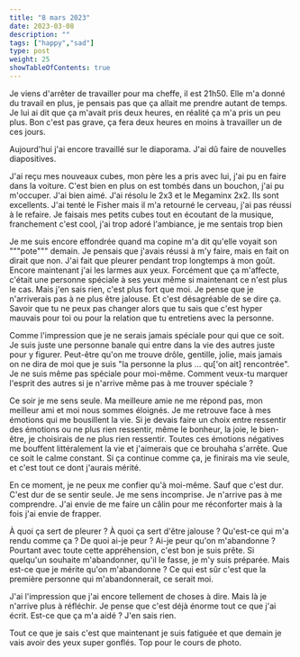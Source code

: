 ```yaml
---
title: "8 mars 2023"
date: 2023-03-08
description: ""
tags: ["happy","sad"]
type: post
weight: 25
showTableOfContents: true
---
```


Je viens d'arrêter de travailler pour ma cheffe, il est 21h50. Elle m'a donné du travail en plus, je pensais pas que ça allait me prendre autant de temps. Je lui ai dit que ça m'avait pris deux heures, en réalité ça m'a pris un peu plus. Bon c'est pas grave, ça fera deux heures en moins à travailler un de ces jours.

Aujourd'hui j'ai encore travaillé sur le diaporama. J'ai dû faire de nouvelles diapositives.

J'ai reçu mes nouveaux cubes, mon père les a pris avec lui, j'ai pu en faire dans la voiture. C'est bien en plus on est tombés dans un bouchon, j'ai pu m'occuper. J'ai bien aimé. J'ai résolu le 2x3 et le Megaminx 2x2. Ils sont excellents. J'ai tenté le Fisher mais il m'a retourné le cerveau, j'ai pas réussi à le refaire. Je faisais mes petits cubes tout en écoutant de la musique, franchement c'est cool, j'ai trop adoré l'ambiance, je me sentais trop bien

Je me suis encore effondrée quand ma copine m'a dit qu'elle voyait son """pote""" demain. Je pensais que j'avais réussi à m'y faire, mais en fait on dirait que non. J'ai fait que pleurer pendant trop longtemps à mon goût. Encore maintenant j'ai les larmes aux yeux. Forcément que ça m'affecte, c'était une personne spéciale à ses yeux même si maintenant ce n'est plus le cas. Mais j'en sais rien, c'est plus fort que moi. Je pense que je n'arriverais pas à ne plus être jalouse. Et c'est désagréable de se dire ça. Savoir que tu ne peux pas changer alors que tu sais que c'est hyper mauvais pour toi ou pour la relation que tu entretiens avec la personne.

Comme l'impression que je ne serais jamais spéciale pour qui que ce soit. Je suis juste une personne banale qui entre dans la vie des autres juste pour y figurer. Peut-être qu'on me trouve drôle, gentille, jolie, mais jamais on ne dira de moi que je suis "la personne la plus ... qu['on ait] rencontrée". Je ne suis même pas spéciale pour moi-même. Comment veux-tu marquer l'esprit des autres si je n'arrive même pas à me trouver spéciale ?

Ce soir je me sens seule. Ma meilleure amie ne me répond pas, mon meilleur ami et moi nous sommes éloignés. Je me retrouve face à mes émotions qui me bousillent la vie. Si je devais faire un choix entre ressentir des émotions ou ne plus rien ressentir, même le bonheur, la joie, le bien-être, je choisirais de ne plus rien ressentir. Toutes ces émotions négatives me bouffent littéralement la vie et j'aimerais que ce brouhaha s'arrête. Que ce soit le calme constant. Si ça continue comme ça, je finirais ma vie seule, et c'est tout ce dont j'aurais mérité.

En ce moment, je ne peux me confier qu'à moi-même. Sauf que c'est dur. C'est dur de se sentir seule. Je me sens incomprise. Je n'arrive pas à me comprendre. J'ai envie de me faire un câlin pour me réconforter mais à la fois j'ai envie de frapper.

À quoi ça sert de pleurer ? À quoi ça sert d'être jalouse ? Qu'est-ce qui m'a rendu comme ça ? De quoi ai-je peur ? Ai-je peur qu'on m'abandonne ? Pourtant avec toute cette appréhension, c'est bon je suis prête. Si quelqu'un souhaite m'abandonner, qu'il le fasse, je m'y suis préparée. Mais est-ce que je mérite qu'on m'abandonne ? Ce qui est sûr c'est que la première personne qui m'abandonnerait, ce serait moi.

J'ai l'impression que j'ai encore tellement de choses à dire. Mais là je n'arrive plus à réfléchir. Je pense que c'est déjà énorme tout ce que j'ai écrit. Est-ce que ça m'a aidé ? J'en sais rien.

Tout ce que je sais c'est que maintenant je suis fatiguée et que demain je vais avoir des yeux super gonflés. Top pour le cours de photo.
